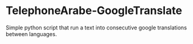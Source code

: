 # TelephoneArabe-GoogleTranslate
Simple python script that run a text into consecutive google translations between languages.
